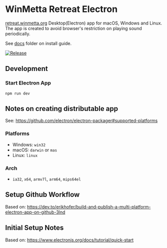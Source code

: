 # WinMetta Retreat Electron

[retreat.winmetta.org](https://retreat.winmetta.org) Desktop(Electron) app for macOS, Windows and Linux.
The app is created to avoid browser's restriction on playing sound periodically.

See [docs](/docs) folder on install guide.

[![Release](https://github.com/ninegene/winmetta-retreat/actions/workflows/release.yml/badge.svg)](https://github.com/ninegene/winmetta-retreat/actions/workflows/release.yml)
 

## Development

### Start Electron App

```script
npm run dev
```

## Notes on creating distributable app

See: <https://github.com/electron/electron-packager#supported-platforms>

### Platforms

- Windows: `win32`
- macOS: `darwin` or `mas`
- Linux: `linux`

### Arch

- `ia32`, `x64`, `armv7l`, `arm64`, `mips64el`


## Setup Github Workflow

Based on: <https://dev.to/erikhofer/build-and-publish-a-multi-platform-electron-app-on-github-3lnd>

## Initial Setup Notes

Based on: <https://www.electronjs.org/docs/tutorial/quick-start>
